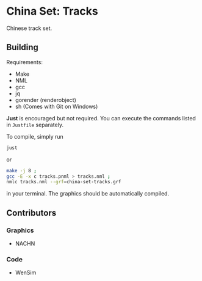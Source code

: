 # China Set: Tracks

Chinese track set.

## Building

Requirements:

* Make
* NML
* gcc
* jq
* gorender (renderobject)
* sh (Comes with Git on Windows)

**Just** is encouraged but not required. You can execute the commands listed in `Justfile` separately.

To compile, simply run

```bash
just
```

or

```bash
make -j 8 ;
gcc -E -x c tracks.pnml > tracks.nml ;
nmlc tracks.nml --grf=china-set-tracks.grf
```

in your terminal. The graphics should be automatically compiled.

## Contributors

### Graphics

* NACHN

### Code

* WenSim
